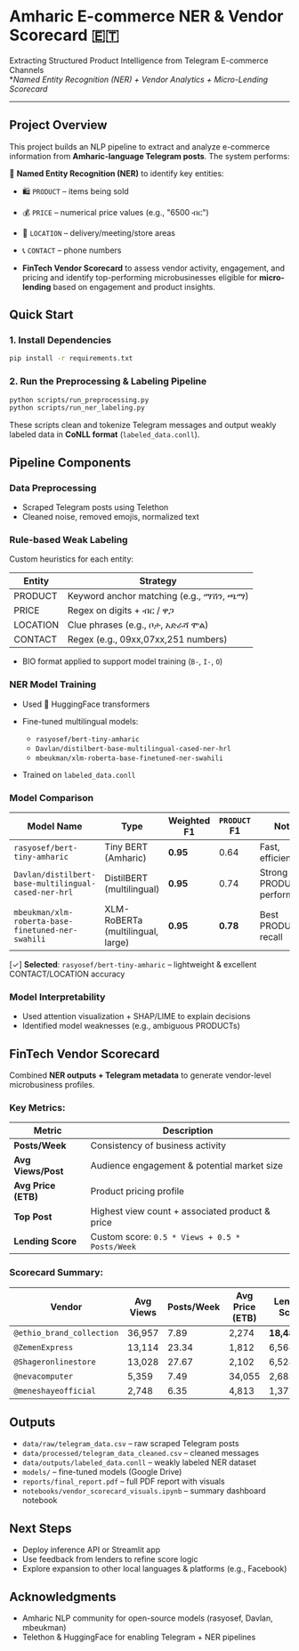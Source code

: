 # Amharic E-commerce NER & Vendor Scorecard 🇪🇹

Extracting Structured Product Intelligence from Telegram E-commerce Channels  
**Named Entity Recognition (NER) + Vendor Analytics + Micro-Lending Scorecard*

---

## Project Overview

This project builds an NLP pipeline to extract and analyze e-commerce information from **Amharic-language Telegram posts**. The system performs:

 📌 **Named Entity Recognition (NER)** to identify key entities:
  - 🛍️ `PRODUCT` – items being sold
  - 💰 `PRICE` – numerical price values (e.g., "6500 ብር")
  - 📍 `LOCATION` – delivery/meeting/store areas
  - 📞 `CONTACT` – phone numbers

- **FinTech Vendor Scorecard** to assess vendor activity, engagement, and pricing and identify top-performing microbusinesses eligible for **micro-lending** based on engagement and product insights.


## Quick Start

### 1. Install Dependencies

```bash
pip install -r requirements.txt
````

### 2. Run the Preprocessing & Labeling Pipeline

```bash
python scripts/run_preprocessing.py
python scripts/run_ner_labeling.py
```

These scripts clean and tokenize Telegram messages and output weakly labeled data in **CoNLL format** (`labeled_data.conll`).


## Pipeline Components

### Data Preprocessing

* Scraped Telegram posts using Telethon
* Cleaned noise, removed emojis, normalized text

### Rule-based Weak Labeling

Custom heuristics for each entity:

| Entity   | Strategy                                  |
| -------- | ----------------------------------------- |
| PRODUCT  | Keyword anchor matching (e.g., ማሽን, ጫማ)   |
| PRICE    | Regex on digits + ብር / ዋጋ                 |
| LOCATION | Clue phrases (e.g., ቦታ, አድራሻ ሞል)           |
| CONTACT  | Regex (e.g., 09xx,07xx,251 numbers) |

* BIO format applied to support model training (`B-`, `I-`, `O`)

### NER Model Training

* Used 🤗 HuggingFace transformers
* Fine-tuned multilingual models:

  * `rasyosef/bert-tiny-amharic`
  * `Davlan/distilbert-base-multilingual-cased-ner-hrl`
  * `mbeukman/xlm-roberta-base-finetuned-ner-swahili`
* Trained on `labeled_data.conll`

### Model Comparison

| Model Name                                          | Type                              | Weighted F1 | `PRODUCT` F1 | Notes                      |
| --------------------------------------------------- | --------------------------------- | ----------- | ------------ | -------------------------- |
| `rasyosef/bert-tiny-amharic`                        | Tiny BERT (Amharic)               | **0.95**    | 0.64         | Fast, efficient            |
| `Davlan/distilbert-base-multilingual-cased-ner-hrl` | DistilBERT (multilingual)         | **0.95**    | 0.74         | Strong PRODUCT performance |
| `mbeukman/xlm-roberta-base-finetuned-ner-swahili`   | XLM-RoBERTa (multilingual, large) | **0.95**    | **0.78**     | Best PRODUCT recall        |

[✓] **Selected**: `rasyosef/bert-tiny-amharic` – lightweight & excellent CONTACT/LOCATION accuracy

### Model Interpretability

* Used attention visualization + SHAP/LIME to explain decisions
* Identified model weaknesses (e.g., ambiguous PRODUCTs)



## FinTech Vendor Scorecard

Combined **NER outputs + Telegram metadata** to generate vendor-level microbusiness profiles.

### Key Metrics:

| Metric              | Description                                     |
| ------------------- | ----------------------------------------------- |
| **Posts/Week**      | Consistency of business activity                |
| **Avg Views/Post**  | Audience engagement & potential market size     |
| **Avg Price (ETB)** | Product pricing profile                         |
| **Top Post**        | Highest view count + associated product & price |
| **Lending Score**   | Custom score: `0.5 * Views + 0.5 * Posts/Week`  |

### Scorecard Summary:

| Vendor         | Avg Views | Posts/Week | Avg Price (ETB) | Lending Score |
| -------------- | --------- | ---------- | --------------- | ------------- |
| `@ethio_brand_collection`   | 36,957    | 7.89       | 2,274           | **18,482.86** |
| `@ZemenExpress`   | 13,114    | 23.34      | 1,812           | 6,568.82      |
| `@Shageronlinestore` | 13,028    | 27.67      | 2,102           | 6,528.15      |
| `@nevacomputer`  | 5,359     | 7.49       | 34,055          | 2,683.56      |
| `@meneshayeofficial`  | 2,748     | 6.35       | 4,813           | 1,377.37      |



## Outputs

* `data/raw/telegram_data.csv` – raw scraped Telegram posts
* `data/processed/telegram_data_cleaned.csv` – cleaned messages
* `data/outputs/labeled_data.conll` – weakly labeled NER dataset
* `models/` – fine-tuned models (Google Drive)
* `reports/final_report.pdf` – full PDF report with visuals
* `notebooks/vendor_scorecard_visuals.ipynb` – summary dashboard notebook



## Next Steps

* Deploy inference API or Streamlit app
* Use feedback from lenders to refine score logic
* Explore expansion to other local languages & platforms (e.g., Facebook)


## Acknowledgments

* Amharic NLP community for open-source models (rasyosef, Davlan, mbeukman)
* Telethon & HuggingFace for enabling Telegram + NER pipelines


